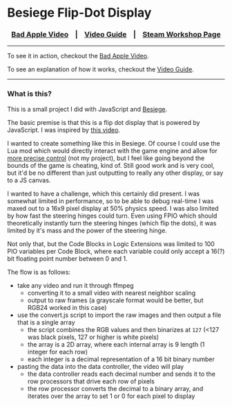 # Besiege Flip-Dot Display

<div align="center">
  <h3>
    <a href="https://www.youtube.com/watch?v=6ODttESd138">Bad Apple Video</a>
    &nbsp;&nbsp;&nbsp;|&nbsp;&nbsp;&nbsp;
    <a href="https://www.youtube.com/watch?v=6Qlr-N-vw4A">Video Guide</a>
    &nbsp;&nbsp;&nbsp;|&nbsp;&nbsp;&nbsp;
    <a href="https://steamcommunity.com/sharedfiles/filedetails/?id=2809012624">Steam Workshop Page</a>
  </h3>
</div>

<hr />

To see it in action, checkout the <a href="https://www.youtube.com/watch?v=6ODttESd138">Bad Apple Video</a>.

To see an explanation of how it works, checkout the <a href="https://www.youtube.com/watch?v=6Qlr-N-vw4A">Video Guide</a>.

<hr /> 

### What is this?

This is a small project I did with JavaScript and [Besiege](https://store.steampowered.com/app/346010/Besiege/). 

The basic premise is that this is a flip dot display that is powered by JavaScript. I was inspired by [this video](https://www.youtube.com/watch?v=ko0z3SfXpm8).

I wanted to create something like this in Besiege. Of course I could use the Lua mod which would directly interact with the game engine and allow for [more precise control](https://www.youtube.com/watch?v=S1k6Un_VydI) (not my project), but I feel like going beyond the bounds of the game is cheating, kind of. Still good work and is very cool, but it'd be no different than just outputting to really any other display, or say to a JS canvas.

I wanted to have a challenge, which this certainly did present. I was somewhat limited in performance, so to be able to debug real-time I was maxed out to a 16x9 pixel display at 50% physics speed. I was also limited by how fast the steering hinges could turn. Even using FPIO which should theoretically instantly turn the steering hinges (which flip the dots), it was limited by it's mass and the power of the steering hinge.

Not only that, but the Code Blocks in Logic Extensions was limited to 100 PIO variables per Code Block, where each variable could only accept a 16(?) bit floating point number between 0 and 1.

The flow is as follows:

- take any video and run it through ffmpeg
  - converting it to a small video with nearest neighbor scaling
  - output to raw frames (a grayscale format would be better, but RGB24 worked in this case)
- use the convert.js script to import the raw images and then output a file that is a single array
  - the script combines the RGB values and then binarizes at `127` (<127 was black pixels, 127 or higher is white pixels)
  - the array is a 2D array, where each internal array is 9 length (1 integer for each row)
  - each integer is a decimal representation of a 16 bit binary number
- pasting the data into the data controller, the video will play
  - the data controller reads each decimal number and sends it to the row processors that drive each row of pixels
  - the row processor converts the decimal to a binary array, and iterates over the array to set 1 or 0 for each pixel to display

